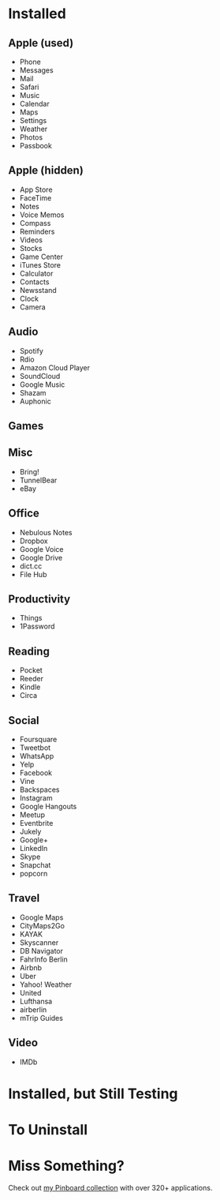 # Installed 

## Apple (used)

* Phone
* Messages
* Mail
* Safari
* Music
* Calendar
* Maps
* Settings
* Weather
* Photos
* Passbook

## Apple (hidden)

* App Store
* FaceTime
* Notes
* Voice Memos
* Compass
* Reminders
* Videos
* Stocks
* Game Center
* iTunes Store
* Calculator
* Contacts
* Newsstand
* Clock
* Camera

## Audio

* Spotify
* Rdio
* Amazon Cloud Player
* SoundCloud
* Google Music
* Shazam
* Auphonic 

## Games

## Misc

* Bring!
* TunnelBear
* eBay

## Office

* Nebulous Notes
* Dropbox
* Google Voice
* Google Drive
* dict.cc
* File Hub

## Productivity

* Things
* 1Password

## Reading

* Pocket
* Reeder
* Kindle
* Circa

## Social

* Foursquare
* Tweetbot
* WhatsApp
* Yelp
* Facebook
* Vine
* Backspaces
* Instagram
* Google Hangouts
* Meetup
* Eventbrite
* Jukely
* Google+
* LinkedIn
* Skype
* Snapchat
* popcorn

## Travel

* Google Maps
* CityMaps2Go
* KAYAK
* Skyscanner
* DB Navigator
* FahrInfo Berlin
* Airbnb
* Uber
* Yahoo! Weather
* United
* Lufthansa
* airberlin
* mTrip Guides

## Video

* IMDb


# Installed, but Still Testing 


# To Uninstall


# Miss Something?

Check out [my Pinboard collection](https://pinboard.in/u:michaelx/t:iphone/t:application/) with over 320+ applications.